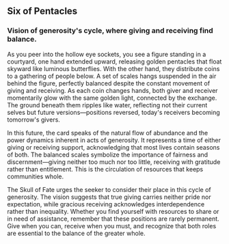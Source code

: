 ## Six of Pentacles
### Vision of generosity's cycle, where giving and receiving find balance.

As you peer into the hollow eye sockets, you see a figure standing in a courtyard, one hand extended upward, releasing golden pentacles that float skyward like luminous butterflies. With the other hand, they distribute coins to a gathering of people below. A set of scales hangs suspended in the air behind the figure, perfectly balanced despite the constant movement of giving and receiving. As each coin changes hands, both giver and receiver momentarily glow with the same golden light, connected by the exchange. The ground beneath them ripples like water, reflecting not their current selves but future versions—positions reversed, today's receivers becoming tomorrow's givers.

In this future, the card speaks of the natural flow of abundance and the power dynamics inherent in acts of generosity. It represents a time of either giving or receiving support, acknowledging that most lives contain seasons of both. The balanced scales symbolize the importance of fairness and discernment—giving neither too much nor too little, receiving with gratitude rather than entitlement. This is the circulation of resources that keeps communities whole.

The Skull of Fate urges the seeker to consider their place in this cycle of generosity. The vision suggests that true giving carries neither pride nor expectation, while gracious receiving acknowledges interdependence rather than inequality. Whether you find yourself with resources to share or in need of assistance, remember that these positions are rarely permanent. Give when you can, receive when you must, and recognize that both roles are essential to the balance of the greater whole.